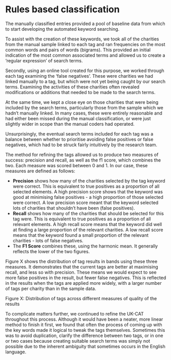 # Rules based classification

The manually classified entries provided a pool of baseline data from which to start developing the automated keyword searching. 

To assist with the creation of these keywords, we took all of the charities from the manual sample linked to each tag and ran frequencies on the most common words and pairs of words (bigrams). This provided an initial indication of the most common associated terms and allowed us to create a ‘regular expression’ of search terms. 

Secondly, using an online tool created for this purpose, we worked through each tag examining the ‘false negatives’. These were charities we had linked manually to a tag, but which were not yet being caught by our search terms. Examining the activities of these charities often revealed modifications or additions that needed to be made to the search terms. 

At the same time, we kept a close eye on those charities that were being included by the search terms, particularly those from the sample which we hadn’t manually linked. In many cases, these were entirely reasonable and had either been missed during the manual classification, or were just slightly wider in scope than the manual coders had operated. 

Unsurprisingly, the eventual search terms included for each tag was a balance between whether to prioritise avoiding false positives or false negatives, which had to be struck fairly intuitively by the research team.

The method for refining the tags allowed us to produce two measures of success: precision and recall, as well as the f1 score, which combines the two. Each measure was scored between 0 and 1. In our case, these measures are defined as follows:

- **Precision** shows how many of the charities selected by the tag keyword were correct. This is equivalent to true positives as a proportion of all selected elements. A high precision score shows that the keyword was good at minimising false positives - a high proportion of those selected were correct. A low precision score meant that the keyword selected lots of charities that shouldn’t have been (false positives).
- **Recall** shows how many of the charities that should be selected for this tag were. This is equivalent to true positives as a proportion of all relevant elements. A high recall score means that the keyword did well at finding a large proportion of the relevant charities. A low recall score means that the keyword found a small proportion of the relevant charities - lots of false negatives.
- The **F1 Score** combines these, using the harmonic mean. It generally reflects the lower of the two figures.

Figure X shows the distribution of tag results in bands using these three measures. It demonstrates that the current tags are better at maximising recall, and less so with precision. These means we would expect to see more false positives in the result, but fewer false negatives. This is reflected in the results when the tags are applied more widely, with a larger number of tags per charity than in the sample data.

Figure X: Distribution of tags across different measures of quality of the results

<div class="flourish-embed flourish-chart" data-src="visualisation/6706687"><script src="https://public.flourish.studio/resources/embed.js"></script></div>

To complicate matters further, we continued to refine the UK-CAT throughout this process. Although it would have been a neater, more linear method to finish it first, we found that often the process of coming up with the key words made it logical to tweak the tags themselves. Sometimes this was to avoid duplication, clarify the difference between two tags, or in one or two cases because creating suitable search terms was simply not possible due to the inherent ambiguity that sometimes occurs in the English language. 

